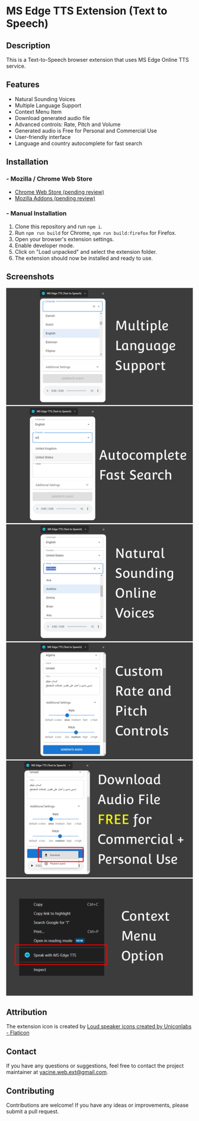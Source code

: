 # MS Edge TTS Extension (Text to Speech)

## Description
This is a Text-to-Speech browser extension that uses MS Edge Online TTS service.

## Features
- Natural Sounding Voices
- Multiple Language Support
- Context Menu Item
- Download generated audio file
- Advanced controls: Rate, Pitch and Volume
- Generated audio is Free for Personal and Commercial Use
- User-friendly interface
- Language and country autocomplete for fast search

## Installation
### - Mozilla / Chrome Web Store
- [Chrome Web Store (pending review)](https://chrome.google.com/webstore/detail/oajalfneblkfiejoadecnmodfpnaeblh)
- [Mozilla Addons (pending review)](#)
### - Manual Installation
1. Clone this repository and run `npm i`.
2. Run `npm run build` for Chrome, `npm run build:firefox` for Firefox.
3. Open your browser's extension settings.
4. Enable developer mode.
5. Click on "Load unpacked" and select the extension folder.
6. The extension should now be installed and ready to use.

## Screenshots
![MsEdge_TTS_Screenshot_1.png](/screenshots/MsEdge_TTS_Screenshot_1.png)
![MsEdge_TTS_Screenshot_2.png](/screenshots/MsEdge_TTS_Screenshot_2.png)
![MsEdge_TTS_Screenshot_3.png](/screenshots/MsEdge_TTS_Screenshot_3.png)
![MsEdge_TTS_Screenshot_4.png](/screenshots/MsEdge_TTS_Screenshot_4.png)
![MsEdge_TTS_Screenshot_5.png](/screenshots/MsEdge_TTS_Screenshot_5.png)
![MsEdge_TTS_Screenshot_6.png](/screenshots/MsEdge_TTS_Screenshot_6.png)

## Attribution
The extension icon is created by <a href="https://www.flaticon.com/free-icons/loud-speaker" title="loud speaker icons">Loud speaker icons created by Uniconlabs - Flaticon</a>

## Contact
If you have any questions or suggestions, feel free to contact the project maintainer at [yacine.web.ext@gmail.com](mailto:yacine.web.ext@gmail.com).

## Contributing
Contributions are welcome! If you have any ideas or improvements, please submit a pull request.